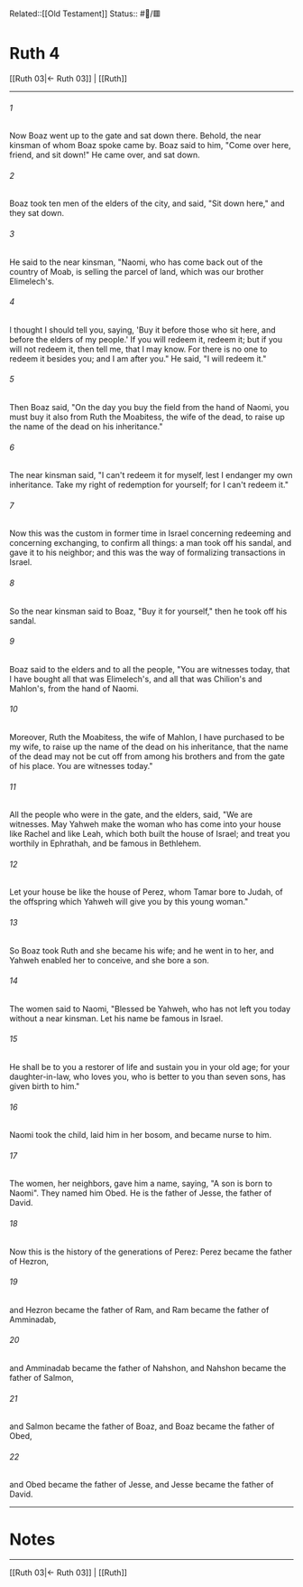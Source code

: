 Related::[[Old Testament]]
Status:: #📖/🟥
# Ruth 4

[[Ruth 03|← Ruth 03]] | [[Ruth]]
***



###### 1 
Now Boaz went up to the gate and sat down there. Behold, the near kinsman of whom Boaz spoke came by. Boaz said to him, "Come over here, friend, and sit down!" He came over, and sat down. 

###### 2 
Boaz took ten men of the elders of the city, and said, "Sit down here," and they sat down. 

###### 3 
He said to the near kinsman, "Naomi, who has come back out of the country of Moab, is selling the parcel of land, which was our brother Elimelech's. 

###### 4 
I thought I should tell you, saying, 'Buy it before those who sit here, and before the elders of my people.' If you will redeem it, redeem it; but if you will not redeem it, then tell me, that I may know. For there is no one to redeem it besides you; and I am after you." He said, "I will redeem it." 

###### 5 
Then Boaz said, "On the day you buy the field from the hand of Naomi, you must buy it also from Ruth the Moabitess, the wife of the dead, to raise up the name of the dead on his inheritance." 

###### 6 
The near kinsman said, "I can't redeem it for myself, lest I endanger my own inheritance. Take my right of redemption for yourself; for I can't redeem it." 

###### 7 
Now this was the custom in former time in Israel concerning redeeming and concerning exchanging, to confirm all things: a man took off his sandal, and gave it to his neighbor; and this was the way of formalizing transactions in Israel. 

###### 8 
So the near kinsman said to Boaz, "Buy it for yourself," then he took off his sandal. 

###### 9 
Boaz said to the elders and to all the people, "You are witnesses today, that I have bought all that was Elimelech's, and all that was Chilion's and Mahlon's, from the hand of Naomi. 

###### 10 
Moreover, Ruth the Moabitess, the wife of Mahlon, I have purchased to be my wife, to raise up the name of the dead on his inheritance, that the name of the dead may not be cut off from among his brothers and from the gate of his place. You are witnesses today." 

###### 11 
All the people who were in the gate, and the elders, said, "We are witnesses. May Yahweh make the woman who has come into your house like Rachel and like Leah, which both built the house of Israel; and treat you worthily in Ephrathah, and be famous in Bethlehem. 

###### 12 
Let your house be like the house of Perez, whom Tamar bore to Judah, of the offspring which Yahweh will give you by this young woman." 

###### 13 
So Boaz took Ruth and she became his wife; and he went in to her, and Yahweh enabled her to conceive, and she bore a son. 

###### 14 
The women said to Naomi, "Blessed be Yahweh, who has not left you today without a near kinsman. Let his name be famous in Israel. 

###### 15 
He shall be to you a restorer of life and sustain you in your old age; for your daughter-in-law, who loves you, who is better to you than seven sons, has given birth to him." 

###### 16 
Naomi took the child, laid him in her bosom, and became nurse to him. 

###### 17 
The women, her neighbors, gave him a name, saying, "A son is born to Naomi". They named him Obed. He is the father of Jesse, the father of David. 

###### 18 
Now this is the history of the generations of Perez: Perez became the father of Hezron, 

###### 19 
and Hezron became the father of Ram, and Ram became the father of Amminadab, 

###### 20 
and Amminadab became the father of Nahshon, and Nahshon became the father of Salmon, 

###### 21 
and Salmon became the father of Boaz, and Boaz became the father of Obed, 

###### 22 
and Obed became the father of Jesse, and Jesse became the father of David.

---
# Notes


***
[[Ruth 03|← Ruth 03]] | [[Ruth]]
